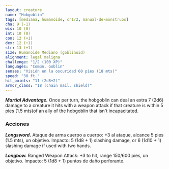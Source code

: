 ```yaml
---
layout: creature
name: "Hobgoblin"
tags: [mediana, humanoide, cr1/2, manual-de-monstruos]
cha: 9 (-1)
wis: 10 (0)
int: 10 (0)
con: 12 (+1)
dex: 12 (+1)
str: 13 (+1)
size: Humanoide Mediano (goblinoid)
alignment: legal maligna
challenge: "1/2 (100 XP)"
languages: "Común, Goblin"
senses: "Visión en la oscuridad 60 pies (18 mts)"
speed: "30 ft."
hit_points: "11 (2d8+2)"
armor_class: "18 (chain mail, shield)"
---
```


***Martial Advantage.*** Once per turn, the hobgoblin can deal an extra 7 (2d6) damage to a creature it hits with a weapon attack if that creature is within 5 pies (1.5 mts)of an ally of the hobgoblin that isn't incapacitated.

### Acciones

***Longsword.*** Ataque de arma cuerpo a cuerpo: +3 al ataque, alcance 5 pies (1.5 mts), un objetivo. Impacto: 5 (1d8 + 1) slashing damage, or 6 (1d10 + 1) slashing damage if used with two hands.

***Longbow.*** Ranged Weapon Attack: +3 to hit, range 150/600 pies, un objetivo. Impacto: 5 (1d8 + 1) puntos de daño perforante.